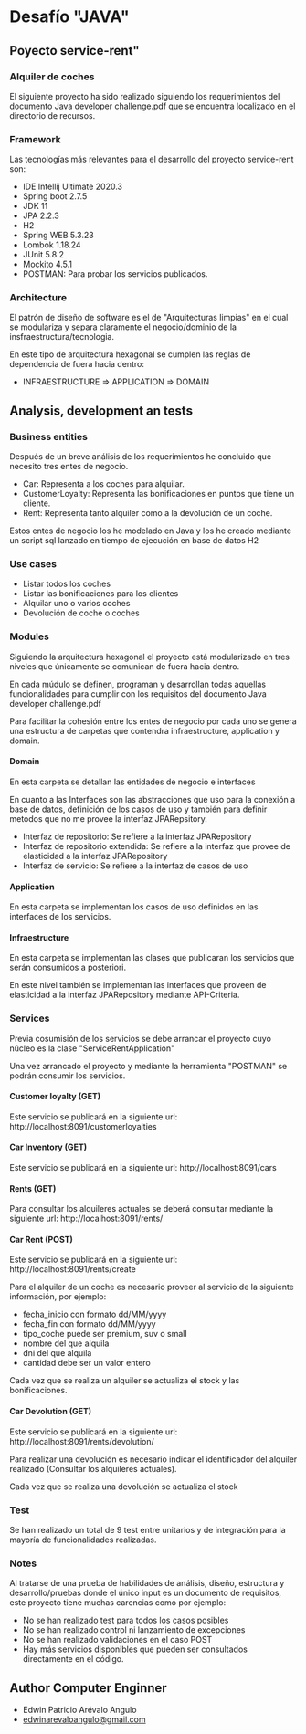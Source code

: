 # Desafío "JAVA"

## Poyecto service-rent"

### Alquiler de coches

El siguiente proyecto ha sido realizado siguiendo los requerimientos del documento Java developer challenge.pdf que se encuentra localizado en el directorio de recursos.

### Framework

Las tecnologías más relevantes para el desarrollo del proyecto service-rent son:

* IDE Intellij Ultimate 2020.3
* Spring boot 2.7.5
* JDK 11
* JPA 2.2.3
* H2 
* Spring WEB 5.3.23
* Lombok 1.18.24
* JUnit 5.8.2
* Mockito 4.5.1
* POSTMAN: Para probar los servicios publicados.

### Architecture 

El patrón de diseño de software es el de "Arquitecturas limpias" en el cual se modulariza y separa claramente el negocio/dominio de la insfraestructura/tecnologia.

En este tipo de arquitectura hexagonal se cumplen las reglas de dependencia de fuera hacia dentro:

* INFRAESTRUCTURE => APPLICATION => DOMAIN 

## Analysis, development an tests 

### Business entities

Después de un breve análisis de los requerimientos he concluido que necesito tres entes de negocio.

* Car: Representa a los coches para alquilar.
* CustomerLoyalty: Representa las bonificaciones en puntos que tiene un cliente.
* Rent: Representa tanto alquiler como a la devolución de un coche.

Estos entes de negocio los he modelado en Java y los he creado mediante un script sql lanzado en tiempo de ejecución en base de datos H2

### Use cases

* Listar todos los coches
* Listar las bonificaciones para los clientes
* Alquilar uno o varios coches
* Devolución de coche o coches

### Modules

Siguiendo la arquitectura hexagonal el proyecto está modularizado en tres niveles que únicamente se comunican de fuera hacia dentro.

En cada múdulo se definen, programan y desarrollan todas aquellas funcionalidades para cumplir con los requisitos del documento Java developer challenge.pdf

Para facilitar la cohesión entre los entes de negocio por cada uno se genera una estructura de carpetas que contendra infraestructure, application y domain.

#### Domain 

En esta carpeta se detallan las entidades de negocio e interfaces
 
En cuanto a las Interfaces son las abstracciones que uso para la conexión a base de datos, definición de los casos de uso y también para definir metodos que no me provee la interfaz JPARepsitory.

* Interfaz de repositorio: Se refiere a la interfaz JPARepository
* Interfaz de repositorio extendida: Se refiere a la interfaz que provee de elasticidad a la interfaz JPARepository
* Interfaz de servicio: Se refiere a la interfaz de casos de uso

#### Application

En esta carpeta se implementan los casos de uso definidos en las interfaces de los servicios.

#### Infraestructure

En esta carpeta se implementan las clases que publicaran los servicios que serán consumidos a posteriori.

En este nivel también se implementan las interfaces que proveen de elasticidad a la interfaz JPARepository  mediante API-Criteria.

### Services 

Previa cosumisión de los servicios se debe arrancar el proyecto cuyo núcleo es la clase "ServiceRentApplication"

Una vez arrancado el proyecto y mediante la herramienta "POSTMAN" se podrán consumir los servicios.

#### Customer loyalty (GET)

Este servicio se publicará en la siguiente url: http://localhost:8091/customerloyalties

#### Car Inventory (GET)

Este servicio se publicará en la siguiente url: http://localhost:8091/cars

#### Rents (GET)

Para consultar los alquileres actuales se deberá consultar mediante la siguiente url: http://localhost:8091/rents/

#### Car Rent (POST)

Este servicio se publicará en la siguiente url: http://localhost:8091/rents/create

Para el alquiler de un coche es necesario proveer al servicio de la siguiente información, por ejemplo:

* fecha_inicio con formato dd/MM/yyyy
* fecha_fin con formato dd/MM/yyyy
* tipo_coche puede ser premium, suv o small
* nombre del que alquila
* dni del que alquila
* cantidad debe ser un valor entero

Cada vez que se realiza un alquiler se actualiza el stock y las bonificaciones.

#### Car Devolution (GET)

Este servicio se publicará en la siguiente url: http://localhost:8091/rents/devolution/

Para realizar una devolución es necesario indicar el identificador del alquiler realizado (Consultar los alquileres actuales).

Cada vez que se realiza una devolución se actualiza el stock

### Test

Se han realizado un total de 9 test entre unitarios y de integración para la mayoría de funcionalidades realizadas. 

### Notes

Al tratarse de una prueba de habilidades de análisis, diseño, estructura y desarrollo/pruebas donde el único input es un documento de requisitos, este proyecto tiene muchas carencias como por ejemplo:

* No se han realizado test para todos los casos posibles
* No se han realizado control ni lanzamiento de excepciones
* No se han realizado validaciones en el caso POST
* Hay más servicios disponibles que pueden ser consultados directamente en el código.

## Author Computer Enginner
* Edwin Patricio Arévalo Angulo
* edwinarevaloangulo@gmail.com


